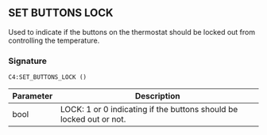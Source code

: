 ## SET BUTTONS LOCK

Used to indicate if the buttons on the thermostat should be locked out from controlling the temperature.


### Signature

`C4:SET_BUTTONS_LOCK ()`


| Parameter | Description |
| --- | --- |
| bool | LOCK: 1 or 0 indicating if the buttons should be locked out or not. |

